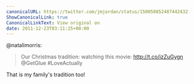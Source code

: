 ```yaml
---
canonicalURL: https://twitter.com/jmjordan/status/150050852487442432
ShowCanonicalLink: true
CanonicalLinkText: View original on
date: 2011-12-23T03:11:25+00:00
---
```

@natalimorris:

> Our Christmas tradition: watching this movie: http://t.co/izZuGygn @GetGlue #LoveActually

That is my family's tradition too!